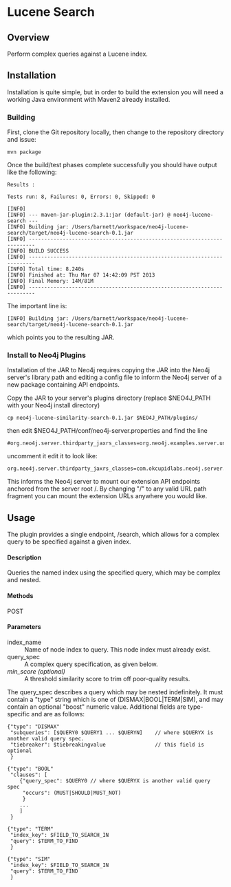 # Lucene Search

## Overview

Perform complex queries against a Lucene index.

## Installation

Installation is quite simple, but in order to build the extension you will need a working Java environment with Maven2
already installed.

### Building

First, clone the Git repository locally, then change to the repository directory and issue:

```
mvn package
```

Once the build/test phases complete successfully you should have output like the following:

```
Results :

Tests run: 8, Failures: 0, Errors: 0, Skipped: 0

[INFO]
[INFO] --- maven-jar-plugin:2.3.1:jar (default-jar) @ neo4j-lucene-search ---
[INFO] Building jar: /Users/barnett/workspace/neo4j-lucene-search/target/neo4j-lucene-search-0.1.jar
[INFO] ------------------------------------------------------------------------
[INFO] BUILD SUCCESS
[INFO] ------------------------------------------------------------------------
[INFO] Total time: 8.240s
[INFO] Finished at: Thu Mar 07 14:42:09 PST 2013
[INFO] Final Memory: 14M/81M
[INFO] ------------------------------------------------------------------------
```

The important line is:

```
[INFO] Building jar: /Users/barnett/workspace/neo4j-lucene-search/target/neo4j-lucene-search-0.1.jar
```

which points you to the resulting JAR.

### Install to Neo4j Plugins

Installation of the JAR to Neo4j requires copying the JAR into the Neo4j server's library path and editing a config file
to inform the Neo4j server of a new package containing API endpoints.

Copy the JAR to your server's plugins directory (replace $NEO4J_PATH with your Neo4j install directory)

```
cp neo4j-lucene-similarity-search-0.1.jar $NEO4J_PATH/plugins/
```

then edit $NEO4J_PATH/conf/neo4j-server.properties and find the line

```
#org.neo4j.server.thirdparty_jaxrs_classes=org.neo4j.examples.server.unmanaged=/examples/unmanaged
```

uncomment it edit it to look like:

```
org.neo4j.server.thirdparty_jaxrs_classes=com.okcupidlabs.neo4j.server.plugins.lucene=/lucene
```

This informs the Neo4j server to mount our extension API endpoints anchored from the server root /.  By changing "/" to
any valid URL path fragment you can mount the extension URLs anywhere you would like.

## Usage

The plugin provides a single endpoint, /search, which allows for a complex query to be specified against a given index.

#### Description

Queries the named index using the specified query, which may be complex and nested.

#### Methods

POST

#### Parameters
<dl>
  <dt>index_name
  <dd>Name of node index to query. This node index must already exist.

  <dt>query_spec
  <dd>A complex query specification, as given below.

  <dt><i>min_score (optional)</i>
  <dd>A threshold similarity score to trim off poor-quality results.
</dl>

The query_spec describes a query which may be nested indefinitely. It must contain a "type" string which is one of (DISMAX|BOOL|TERM|SIM), and may contain an optional "boost" numeric value. Additional fields are type-specific and are as follows:

```
{"type": "DISMAX"
 "subqueries": [$QUERY0 $QUERY1 ... $QUERYN]    // where $QUERYX is another valid query spec.
 "tiebreaker": $tiebreakingvalue                // this field is optional
 }
```

```
{"type": "BOOL"
 "clauses": [
    {"query_spec": $QUERY0 // where $QUERYX is another valid query spec
     "occurs": (MUST|SHOULD|MUST_NOT)
     }
    ...
    ]
 }
```

```
{"type": "TERM"
 "index_key": $FIELD_TO_SEARCH_IN
 "query": $TERM_TO_FIND
 }
```
 
```
{"type": "SIM"
 "index_key": $FIELD_TO_SEARCH_IN
 "query": $TERM_TO_FIND
 }
```


